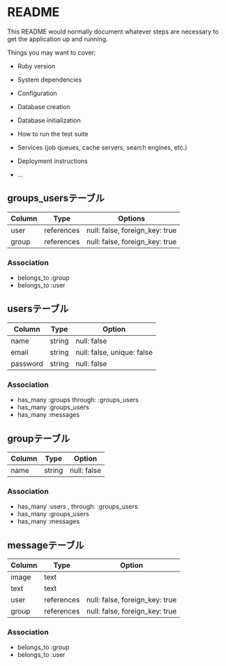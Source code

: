 # README

This README would normally document whatever steps are necessary to get the
application up and running.

Things you may want to cover:

* Ruby version

* System dependencies

* Configuration

* Database creation

* Database initialization

* How to run the test suite

* Services (job queues, cache servers, search engines, etc.)

* Deployment instructions

* ...
## groups_usersテーブル

|Column|Type|Options|
|------|----|-------|
|user|references|null: false, foreign_key: true|
|group|references|null: false, foreign_key: true|

### Association
- belongs_to :group
- belongs_to :user

## usersテーブル

|Column|Type|Option|
|------|----|------|
|name|string|null: false|
|email|string|null: false, unique: false|
|password|string|null: false|

### Association
- has_many :groups through: :groups_users
- has_many :groups_users
- has_many :messages

## groupテーブル

|Column|Type|Option|
|------|----|------|
|name|string|null: false|

### Association
- has_many :users , through: :groups_users
- has_many :groups_users
- has_many :messages

## messageテーブル

|Column|Type|Option|
|------|----|------|
|image|text||
|text|text||
|user|references|null: false, foreign_key: true|
|group|references|null: false, foreign_key: true|

### Association
- belongs_to :group
- belongs_to :user